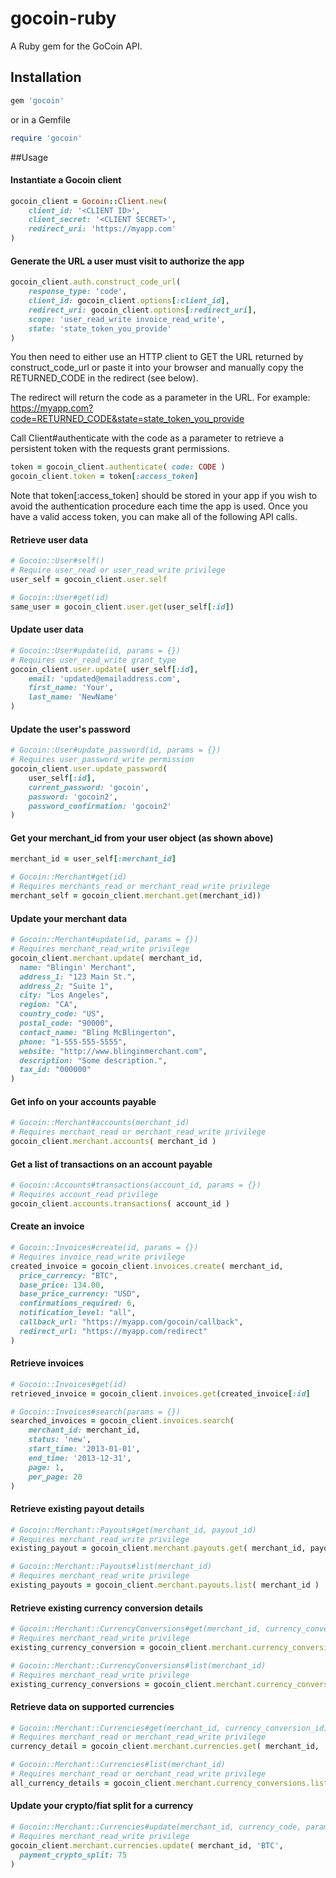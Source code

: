 # gocoin-ruby

A Ruby gem for the GoCoin API.

## Installation

``` ruby
gem 'gocoin'
```
or in a Gemfile
``` ruby
require 'gocoin'
```

##Usage

#### Instantiate a Gocoin client

``` ruby
gocoin_client = Gocoin::Client.new(
	client_id: '<CLIENT ID>',
	client_secret: '<CLIENT SECRET>',
	redirect_uri: 'https://myapp.com'
)
```

#### Generate the URL a user must visit to authorize the app

``` ruby
gocoin_client.auth.construct_code_url(
	response_type: 'code',
	client_id: gocoin_client.options[:client_id],
	redirect_uri: gocoin_client.options[:redirect_uri],
	scope: 'user_read_write invoice_read_write',
	state: 'state_token_you_provide'
)
```

You then need to either use an HTTP client to GET the URL returned by construct_code_url or paste it into your browser and manually copy the RETURNED_CODE in the redirect (see below).

The redirect will return the code as a parameter in the URL. For example:
https://myapp.com?code=RETURNED_CODE&state=state_token_you_provide 

Call Client#authenticate with the code as a parameter to retrieve a persistent token with the requests grant permissions.

``` ruby
token = gocoin_client.authenticate( code: CODE )
gocoin_client.token = token[:access_token]
```
Note that token[:access_token] should be stored in your app if you wish to avoid the authentication procedure each time the app is used. Once you have a valid access token, you can make all of the following API calls.


#### Retrieve user data

``` ruby
# Gocoin::User#self()
# Require user_read or user_read_write privilege
user_self = gocoin_client.user.self

# Gocoin::User#get(id)
same_user = gocoin_client.user.get(user_self[:id])
```

#### Update user data

``` ruby
# Gocoin::User#update(id, params = {})
# Requires user_read_write grant_type
gocoin_client.user.update( user_self[:id],
	email: 'updated@emailaddress.com',
	first_name: 'Your',
	last_name: 'NewName'
)
```

#### Update the user's password

``` ruby
# Gocoin::User#update_password(id, params = {})
# Requires user_password_write permission
gocoin_client.user.update_password(
	user_self[:id],
	current_password: 'gocoin',
	password: 'gocoin2',
	password_confirmation: 'gocoin2'
)
```

#### Get your merchant_id from your user object (as shown above)

``` ruby
merchant_id = user_self[:merchant_id]

# Gocoin::Merchant#get(id)
# Requires merchants_read or merchant_read_write privilege
merchant_self = gocoin_client.merchant.get(merchant_id))
```

#### Update your merchant data

``` ruby
# Gocoin::Merchant#update(id, params = {})
# Requires merchant_read_write privilege
gocoin_client.merchant.update( merchant_id,
  name: "Blingin' Merchant", 
  address_1: "123 Main St.",
  address_2: "Suite 1", 
  city: "Los Angeles", 
  region: "CA", 
  country_code: "US", 
  postal_code: "90000", 
  contact_name: "Bling McBlingerton", 
  phone: "1-555-555-5555", 
  website: "http://www.blinginmerchant.com", 
  description: "Some description.", 
  tax_id: "000000"
)
```

#### Get info on your accounts payable

``` ruby
# Gocoin::Merchant#accounts(merchant_id)
# Requires merchant_read or merchant_read_write privilege
gocoin_client.merchant.accounts( merchant_id )
```

#### Get a list of transactions on an account payable

``` ruby
# Gocoin::Accounts#transactions(account_id, params = {})
# Requires account_read privilege
gocoin_client.accounts.transactions( account_id )
```

#### Create an invoice

``` ruby
# Gocoin::Invoices#create(id, params = {})
# Requires invoice_read_write privilege
created_invoice = gocoin_client.invoices.create( merchant_id,
  price_currency: "BTC",
  base_price: 134.00,
  base_price_currency: "USD",
  confirmations_required: 6,
  notification_level: "all",
  callback_url: "https://myapp.com/gocoin/callback",
  redirect_url: "https://myapp.com/redirect"
)
```

#### Retrieve invoices

``` ruby
# Gocoin::Invoices#get(id)
retrieved_invoice = gocoin_client.invoices.get(created_invoice[:id]

# Gocoin::Invoices#search(params = {})
searched_invoices = gocoin_client.invoices.search(
	merchant_id: merchant_id,
	status: 'new',
	start_time: '2013-01-01',
	end_time: '2013-12-31',
	page: 1,
	per_page: 20
)
```

#### Retrieve existing payout details

``` ruby
# Gocoin::Merchant::Payouts#get(merchant_id, payout_id)
# Requires merchant_read_write privilege
existing_payout = gocoin_client.merchant.payouts.get( merchant_id, payout_id )
```

``` ruby
# Gocoin::Merchant::Payouts#list(merchant_id)
# Requires merchant_read_write privilege
existing_payouts = gocoin_client.merchant.payouts.list( merchant_id )
```

#### Retrieve existing currency conversion details

``` ruby
# Gocoin::Merchant::CurrencyConversions#get(merchant_id, currency_conversion_id)
# Requires merchant_read_write privilege
existing_currency_conversion = gocoin_client.merchant.currency_conversions.get( merchant_id, currency_conversion_id )
```

``` ruby
# Gocoin::Merchant::CurrencyConversions#list(merchant_id)
# Requires merchant_read_write privilege
existing_currency_conversions = gocoin_client.merchant.currency_conversions.list( merchant_id )
```

#### Retrieve data on supported currencies

``` ruby
# Gocoin::Merchant::Currencies#get(merchant_id, currency_conversion_id)
# Requires merchant_read or merchant_read_write privilege
currency_detail = gocoin_client.merchant.currencies.get( merchant_id, 'BTC' )
```

``` ruby
# Gocoin::Merchant::Currencies#list(merchant_id)
# Requires merchant_read or merchant_read_write privilege
all_currency_details = gocoin_client.merchant.currency_conversions.list( merchant_id )
```

#### Update your crypto/fiat split for a currency

``` ruby
# Gocoin::Merchant::Currencies#update(merchant_id, currency_code, params)
# Requires merchant_read_write privilege
gocoin_client.merchant.currencies.update( merchant_id, 'BTC',
  payment_crypto_split: 75
)
```
